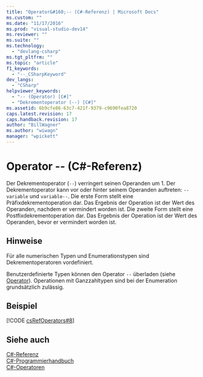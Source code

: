 ```yaml
---
title: "Operator&#160;-- (C#-Referenz) | Microsoft Docs"
ms.custom: ""
ms.date: "11/17/2016"
ms.prod: "visual-studio-dev14"
ms.reviewer: ""
ms.suite: ""
ms.technology: 
  - "devlang-csharp"
ms.tgt_pltfrm: ""
ms.topic: "article"
f1_keywords: 
  - "--_CSharpKeyword"
dev_langs: 
  - "CSharp"
helpviewer_keywords: 
  - "-- (Operator) [C#]"
  - "Dekrementoperator (--) [C#]"
ms.assetid: 6b9cfe86-63c7-421f-9379-c9690fea8720
caps.latest.revision: 17
caps.handback.revision: 17
author: "BillWagner"
ms.author: "wiwagn"
manager: "wpickett"
---
```

# Operator&#160;-- (C#-Referenz)
Der Dekrementoperator \(`--`\) verringert seinen Operanden um 1.  Der Dekrementoperator kann vor oder hinter seinem Operanden auftreten: `--variable` und `variable--`.  Die erste Form stellt eine Präfixdekrementoperation dar.  Das Ergebnis der Operation ist der Wert des Operanden, nachdem er vermindert worden ist.  Die zweite Form stellt eine Postfixdekrementoperation dar.  Das Ergebnis der Operation ist der Wert des Operanden, bevor er vermindert worden ist.  
  
## Hinweise  
 Für alle numerischen Typen und Enumerationstypen sind Dekrementoperatoren vordefiniert.  
  
 Benutzerdefinierte Typen können den Operator `--` überladen \(siehe [Operator](../../../csharp/language-reference/keywords/operator.md)\).  Operationen mit Ganzzahltypen sind bei der Enumeration grundsätzlich zulässig.  
  
## Beispiel  
 [!CODE [csRefOperators#8](../CodeSnippet/VS_Snippets_VBCSharp/csrefOperators#8)]  
  
## Siehe auch  
 [C\#\-Referenz](../../../csharp/language-reference/index.md)   
 [C\#\-Programmierhandbuch](../../../csharp/programming-guide/index.md)   
 [C\#\-Operatoren](../../../csharp/language-reference/operators/index.md)